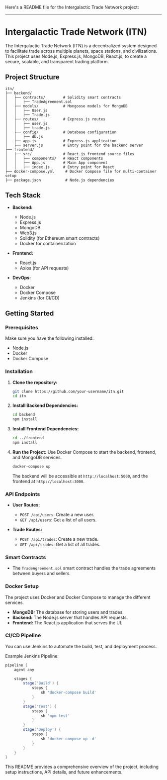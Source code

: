 Here's a README file for the Intergalactic Trade Network project:

---

# **Intergalactic Trade Network (ITN)**

The Intergalactic Trade Network (ITN) is a decentralized system designed to facilitate trade across multiple planets, space stations, and civilizations. This project uses Node.js, Express.js, MongoDB, React.js, to create a secure, scalable, and transparent trading platform.

## **Project Structure**

```plaintext
itn/
├── backend/
│   ├── contracts/        # Solidity smart contracts
│   │   ├── TradeAgreement.sol
│   ├── models/           # Mongoose models for MongoDB
│   │   ├── User.js
│   │   ├── Trade.js
│   ├── routes/           # Express.js routes
│   │   ├── user.js
│   │   ├── trade.js
│   ├── config/           # Database configuration
│   │   ├── db.js
│   ├── app.js            # Express.js application
│   ├── server.js         # Entry point for the backend server
├── frontend/
│   ├── src/              # React.js frontend source files
│   │   ├── components/   # React components
│   │   ├── App.js        # Main App component
│   │   ├── index.js      # Entry point for React
├── docker-compose.yml     # Docker Compose file for multi-container setup
├── package.json           # Node.js dependencies
```

## **Tech Stack**

- **Backend:**
  - Node.js
  - Express.js
  - MongoDB
  - Web3.js
  - Solidity (for Ethereum smart contracts)
  - Docker for containerization

- **Frontend:**
  - React.js
  - Axios (for API requests)

- **DevOps:**
  - Docker
  - Docker Compose
  - Jenkins (for CI/CD)

## **Getting Started**

### **Prerequisites**

Make sure you have the following installed:

- Node.js
- Docker
- Docker Compose

### **Installation**

1. **Clone the repository:**
   ```bash
   git clone https://github.com/your-username/itn.git
   cd itn
   ```

2. **Install Backend Dependencies:**
   ```bash
   cd backend
   npm install
   ```

3. **Install Frontend Dependencies:**
   ```bash
   cd ../frontend
   npm install
   ```

4. **Run the Project:**
   Use Docker Compose to start the backend, frontend, and MongoDB services.
   ```bash
   docker-compose up
   ```

   The backend will be accessible at `http://localhost:5000`, and the frontend at `http://localhost:3000`.

### **API Endpoints**

- **User Routes:**
  - `POST /api/users`: Create a new user.
  - `GET /api/users`: Get a list of all users.

- **Trade Routes:**
  - `POST /api/trades`: Create a new trade.
  - `GET /api/trades`: Get a list of all trades.

### **Smart Contracts**

- The `TradeAgreement.sol` smart contract handles the trade agreements between buyers and sellers. 

### **Docker Setup**

The project uses Docker and Docker Compose to manage the different services.

- **MongoDB:** The database for storing users and trades.
- **Backend:** The Node.js server that handles API requests.
- **Frontend:** The React.js application that serves the UI.

### **CI/CD Pipeline**

You can use Jenkins to automate the build, test, and deployment process.

Example Jenkins Pipeline:

```groovy
pipeline {
    agent any

    stages {
        stage('Build') {
            steps {
                sh 'docker-compose build'
            }
        }
        stage('Test') {
            steps {
                sh 'npm test'
            }
        }
        stage('Deploy') {
            steps {
                sh 'docker-compose up -d'
            }
        }
    }
}
```


This README provides a comprehensive overview of the project, including setup instructions, API details, and future enhancements.
